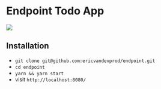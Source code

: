 # Endpoint Todo App

![](https://j.gifs.com/ANRGWP.gif)

## Installation

- `git clone git@github.com:ericvandevprod/endpoint.git`
- `cd endpoint`
- `yarn && yarn start`
- visit `http://localhost:8080/`